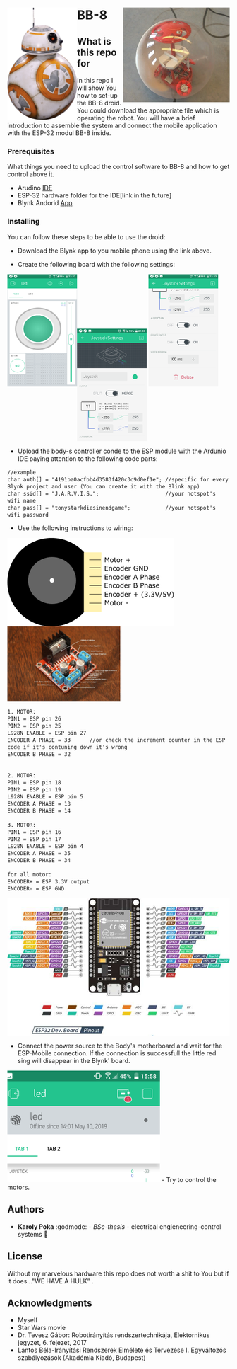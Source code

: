 # BB-8 <img align="left" src="images/bb8.png" width="158" height="254"><img align="right" src="images/bb8_ours.jpg" width="241" height="214">

## What is this repo for

In this repo I will show You how to set-up the BB-8 droid. You could download the appropriate file which is operating the robot. You will have a brief introduction to assemble the system and connect the mobile application with the ESP-32 modul BB-8 inside.


### Prerequisites


What things you need to upload the control software to BB-8 and how to get control above it.


- Arudino [IDE](https://www.arduino.cc/en/Main/Software/)
- ESP-32 hardware folder for the IDE[link in the future]
- Blynk Andorid [App](https://play.google.com/store/apps/details?id=cc.blynk&hl=en_US)


### Installing

You can follow these steps to be able to use the droid:

- Download the Blynk app to you mobile phone using the link above.

- Create the following board with the following settings:
<img align="left" src="images/blynk_idle.png" width="158" height="254">
<img align="center" src="images/blynk_setting1.png" width="158" height="254">
<img src="images/blynk_setting2.png" width="158" height="254">

- Upload the body-s controller conde to the ESP module with the Ardunio IDE paying attention to the following code parts:
```
//example 
char auth[] = "4191ba0acfbb4d3583f420c3d9d0ef1e"; //specific for every Blynk project and user (You can create it with the Blink app)
char ssid[] = "J.A.R.V.I.S.";                     //your hotspot's wifi name
char pass[] = "tonystarkdiesinendgame";           //your hotspot's wifi password
```

- Use the following instructions to wiring:
<img align="left" src="images/Motor_pinout.png" >
<img align="center" src="images/L298N.jpg" width="256" height="170" ><br/>


```
1. MOTOR:
PIN1 = ESP pin 26  
PIN2 = ESP pin 25  
L928N ENABLE = ESP pin 27
ENCODER A PHASE = 33      //or check the increment counter in the ESP code if it's contuning down it's wrong
ENCODER B PHASE = 32


2. MOTOR:
PIN1 = ESP pin 18
PIN2 = ESP pin 19
L928N ENABLE = ESP pin 5
ENCODER A PHASE = 13
ENCODER B PHASE = 14

3. MOTOR:
PIN1 = ESP pin 16
PIN2 = ESP pin 17
L928N ENABLE = ESP pin 4
ENCODER A PHASE = 35
ENCODER B PHASE = 34

for all motor:
ENCODER+ = ESP 3.3V output
ENCODER- = ESP GND

```
<img align="center" src="images/ESP32-Pinout.jpg">

- Connect the power source to the Body's motherboard and wait for the ESP-Mobile connection. If the connection is successfull the 
little red sing will disappear in the Blynk' board.
<img src="images/blynk_not_connected2.png" width="346" height="252">
- Try to control the motors.


## Authors

* **Karoly Poka** :godmode: - *BSc-thesis* - electrical engieneering-control systems :electric_plug:

## License
Without my marvelous hardware this repo does not worth a shit to You but if it does..."WE HAVE A HULK” .

## Acknowledgments

* Myself
* Star Wars movie
* Dr. Tevesz Gábor: Robotirányítás rendszertechnikája, Elektornikus jegyzet, 6. fejezet, 2017
* Lantos Béla-Irányítási Rendszerek Elmélete és Tervezése I. Egyváltozós szabályozások (Akadémia Kiadó, Budapest)
